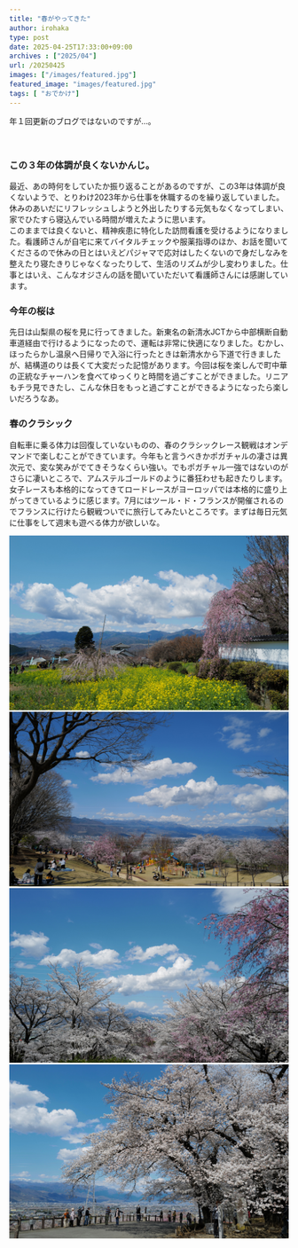 ```yaml
---
title: "春がやってきた"
author: irohaka
type: post
date: 2025-04-25T17:33:00+09:00
archives : ["2025/04"]
url: /20250425
images: ["/images/featured.jpg"]
featured_image: "images/featured.jpg"
tags: [ "おでかけ"]
---
```


年１回更新のブログではないのですが…。
<!--more-->
　  

### この３年の体調が良くないかんじ。
最近、あの時何をしていたか振り返ることがあるのですが、この3年は体調が良くないようで、とりわけ2023年から仕事を休職するのを繰り返していました。休みのあいだにリフレッシュしようと外出したりする元気もなくなってしまい、家でひたすら寝込んでいる時間が増えたように思います。
　  
このままでは良くないと、精神疾患に特化した訪問看護を受けるようになりました。看護師さんが自宅に来てバイタルチェックや服薬指導のほか、お話を聞いてくださるので休みの日とはいえどパジャマで応対はしたくないので身だしなみを整えたり寝たきりじゃなくなったりして、生活のリズムが少し変わりました。仕事とはいえ、こんなオジさんの話を聞いていただいて看護師さんには感謝しています。

### 今年の桜は
先日は山梨県の桜を見に行ってきました。新東名の新清水JCTから中部横断自動車道経由で行けるようになったので、運転は非常に快適になりました。むかし、ほったらかし温泉へ日帰りで入浴に行ったときは新清水から下道で行きましたが、結構道のりは長くて大変だった記憶があります。今回は桜を楽しんで町中華の正統なチャーハンを食べてゆっくりと時間を過ごすことができました。リニアもチラ見できたし、こんな休日をもっと過ごすことができるようになったら楽しいだろうなあ。

### 春のクラシック　  
自転車に乗る体力は回復していないものの、春のクラシックレース観戦はオンデマンドで楽しむことができています。今年もと言うべきかポガチャルの凄さは異次元で、変な笑みがでてきそうなくらい強い。でもポガチャル一強ではないのがさらに凄いところで、アムステルゴールドのように番狂わせも起きたりします。女子レースも本格的になってきてロードレースがヨーロッパでは本格的に盛り上がってきているように感じます。7月にはツール・ド・フランスが開催されるのでフランスに行けたら観戦ついでに旅行してみたいところです。まずは毎日元気に仕事をして週末も遊べる体力が欲しいな。

![甲州市の慈雲寺](images/20250425-01.jpg)  
![笛吹市八代ふるさと公園](images/20250425-02.jpg)  
![こんな公園があるのは羨ましい。](images/20250425-03.jpg)  
![見事な桜でした。](images/20250425-04.jpg)  
